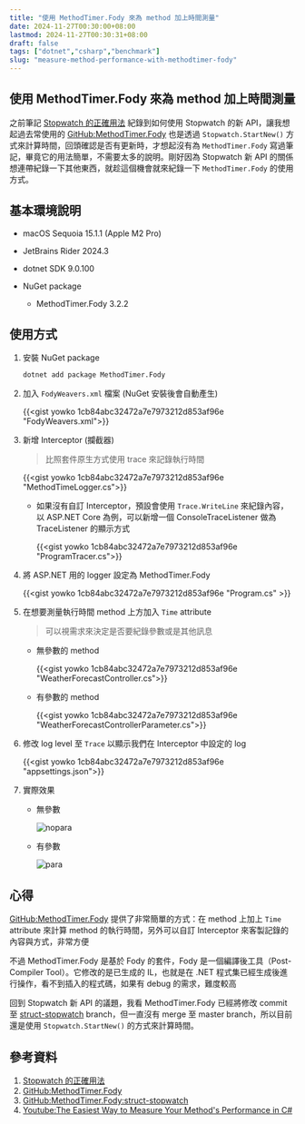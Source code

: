 ```yaml
---
title: "使用 MethodTimer.Fody 來為 method 加上時間測量"
date: 2024-11-27T00:30:00+08:00
lastmod: 2024-11-27T00:30:31+08:00
draft: false
tags: ["dotnet","csharp","benchmark"]
slug: "measure-method-performance-with-methodtimer-fody"
---
```


## 使用 MethodTimer.Fody 來為 method 加上時間測量

之前筆記 [Stopwatch 的正確用法](/stopwatch-best-practice) 紀錄到如何使用 Stopwatch 的新 API，讓我想起過去常使用的 [GitHub:MethodTimer.Fody](https://github.com/Fody/MethodTimer) 也是透過 `Stopwatch.StartNew()` 方式來計算時間，回頭確認是否有更新時，才想起沒有為 `MethodTimer.Fody` 寫過筆記，畢竟它的用法簡單，不需要太多的說明。剛好因為 Stopwatch 新 API 的關係想連帶紀錄一下其他東西，就趁這個機會就來紀錄一下 `MethodTimer.Fody` 的使用方式。

## 基本環境說明

- macOS Sequoia 15.1.1 (Apple M2 Pro)
- JetBrains Rider 2024.3
- dotnet SDK 9.0.100
- NuGet package

    - MethodTimer.Fody 3.2.2

## 使用方式

1. 安裝 NuGet package

    ```bash
    dotnet add package MethodTimer.Fody
    ```

2. 加入 `FodyWeavers.xml` 檔案 (NuGet 安裝後會自動產生)

    {{<gist yowko 1cb84abc32472a7e7973212d853af96e "FodyWeavers.xml">}}

3. 新增 Interceptor (攔截器)

    > 比照套件原生方式使用 trace 來記錄執行時間

    {{<gist yowko 1cb84abc32472a7e7973212d853af96e "MethodTimeLogger.cs">}}

    - 如果沒有自訂 Interceptor，預設會使用 `Trace.WriteLine` 來紀錄內容，以 ASP.NET Core 為例，可以新增一個 ConsoleTraceListener 做為 TraceListener 的顯示方式

        {{<gist yowko 1cb84abc32472a7e7973212d853af96e "ProgramTracer.cs">}}

4. 將 ASP.NET 用的 logger 設定為 MethodTimer.Fody

    {{<gist yowko 1cb84abc32472a7e7973212d853af96e "Program.cs" >}}

5. 在想要測量執行時間 method 上方加入 `Time` attribute

    > 可以視需求來決定是否要紀錄參數或是其他訊息

    - 無參數的 method

        {{<gist yowko 1cb84abc32472a7e7973212d853af96e "WeatherForecastController.cs">}}

    - 有參數的 method

        {{<gist yowko 1cb84abc32472a7e7973212d853af96e "WeatherForecastControllerParameter.cs">}}

6. 修改 log level 至 `Trace` 以顯示我們在 Interceptor 中設定的 log

    {{<gist yowko 1cb84abc32472a7e7973212d853af96e "appsettings.json">}}

7. 實際效果

    - 無參數

        ![nopara](https://github.com/user-attachments/assets/cd2e0892-e05c-4261-815b-ab09d3d5c4bf)

    - 有參數

        ![para](https://github.com/user-attachments/assets/3161870e-19f4-4445-8802-e9d02bd2f9b1)

## 心得

[GitHub:MethodTimer.Fody](https://github.com/Fody/MethodTimer) 提供了非常簡單的方式：在 method 上加上 `Time` attribute 來計算 method 的執行時間，另外可以自訂 Interceptor 來客製記錄的內容與方式，非常方便

不過 MethodTimer.Fody 是基於 Fody 的套件，Fody 是一個編譯後工具（Post-Compiler Tool）。它修改的是已生成的 IL，也就是在 .NET 程式集已經生成後進行操作，看不到插入的程式碼，如果有 debug 的需求，難度較高

回到 Stopwatch 新 API 的議題，我看 MethodTimer.Fody 已經將修改 commit 至 [struct-stopwatch](https://github.com/Fody/MethodTimer/tree/struct-stopwatch?tab=readme-ov-file) branch，但一直沒有 merge 至 master branch，所以目前還是使用 `Stopwatch.StartNew()` 的方式來計算時間。

## 參考資料

1. [Stopwatch 的正確用法](/stopwatch-best-practice)
2. [GitHub:MethodTimer.Fody](https://github.com/Fody/MethodTimer)
3. [GitHub:MethodTimer.Fody:struct-stopwatch](https://github.com/Fody/MethodTimer/tree/struct-stopwatch?tab=readme-ov-file)
4. [Youtube:The Easiest Way to Measure Your Method's Performance in C#](https://www.youtube.com/watch?v=xlqcT4NSrZw)
